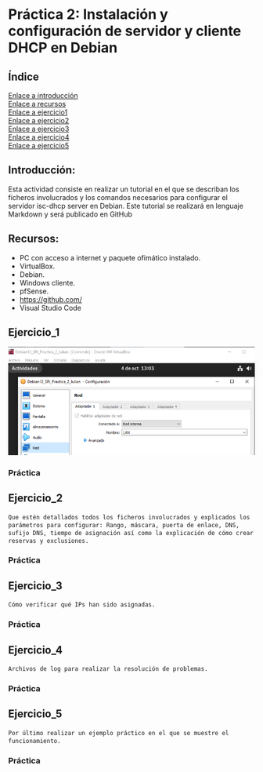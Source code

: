 # Práctica 2: Instalación y configuración de servidor y cliente DHCP en Debian
## Índice
[Enlace a introducción](#introducción)   
[Enlace a recursos](#recursos)    
[Enlace a ejercicio1](#ejercicio1)  
[Enlace a ejercicio2](#ejercicio2)  
[Enlace a ejercicio3](#ejercicio3)  
[Enlace a ejercicio4](#ejercicio4)  
[Enlace a ejercicio5](#ejercicio5)   

## Introducción:

Esta actividad consiste en realizar un tutorial en el que se describan los ficheros involucrados y los comandos necesarios para configurar el servidor isc-dhcp server en Debian. Este tutorial se realizará en lenguaje Markdown y será publicado en GitHub

## Recursos:
* PC con acceso a internet y paquete ofimático instalado.
* VirtualBox.
* Debian. 
* Windows cliente.
* pfSense.
* https://github.com/
* Visual Studio Code

## Ejercicio_1
 
![Configuracion red](files/CapturaRed.png "Imagen Captura de red")
 
### Práctica

## Ejercicio_2
``` 
Que estén detallados todos los ficheros involucrados y explicados los parámetros para configurar: Rango, máscara, puerta de enlace, DNS, sufijo DNS, tiempo de asignación así como la explicación de cómo crear reservas y exclusiones.
``` 
### Práctica

## Ejercicio_3
``` 
Cómo verificar qué IPs han sido asignadas.
``` 
### Práctica

## Ejercicio_4
``` 
Archivos de log para realizar la resolución de problemas.
``` 
### Práctica

## Ejercicio_5
``` 
Por último realizar un ejemplo práctico en el que se muestre el funcionamiento. 
``` 
### Práctica
